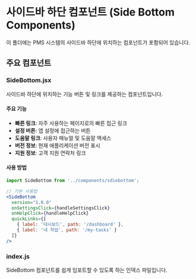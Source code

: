 # 사이드바 하단 컴포넌트 (Side Bottom Components)

이 폴더에는 PMS 시스템의 사이드바 하단에 위치하는 컴포넌트가 포함되어 있습니다.

## 주요 컴포넌트

### SideBottom.jsx

사이드바 하단에 위치하는 기능 버튼 및 링크를 제공하는 컴포넌트입니다.

#### 주요 기능
- **빠른 링크**: 자주 사용하는 페이지로의 빠른 접근 링크
- **설정 버튼**: 앱 설정에 접근하는 버튼
- **도움말 링크**: 사용자 매뉴얼 및 도움말 액세스
- **버전 정보**: 현재 애플리케이션 버전 표시
- **지원 정보**: 고객 지원 연락처 링크

#### 사용 방법
```jsx
import SideBottom from '../components/sdiebottom';

// 기본 사용법
<SideBottom 
  version="1.0.0"
  onSettingsClick={handleSettingsClick}
  onHelpClick={handleHelpClick}
  quickLinks={[
    { label: '대시보드', path: '/dashboard' },
    { label: '내 작업', path: '/my-tasks' }
  ]}
/>
```

### index.js

SideBottom 컴포넌트를 쉽게 임포트할 수 있도록 하는 인덱스 파일입니다. 